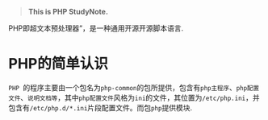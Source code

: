 >**This is PHP StudyNote.**

PHP即超文本预处理器”，是一种通用开源开源脚本语言.

# PHP的简单认识

`PHP `的程序主要由一个包名为`php-common`的包所提供，包含有`php主程序`、`php配置文件`、`说明文档等`，其中`php配置文件`风格为`ini`的文件，其位置为`/etc/php.ini`，并包含有`/etc/php.d/*.ini`片段配置文件。而包`php`提供模块.

